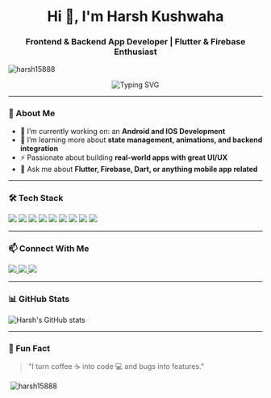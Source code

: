 <h1 align="center">Hi 👋, I'm Harsh Kushwaha</h1>
<h3 align="center">Frontend & Backend App Developer | Flutter & Firebase Enthusiast</h3>

<p align="left"> <img src="https://komarev.com/ghpvc/?username=harsh15888&label=Profile%20views&color=0e75b6&style=flat" alt="harsh15888" /> </p>

<p align="center">
  <img src="https://readme-typing-svg.demolab.com?font=Fira+Code&pause=1000&center=true&vCenter=true&width=435&lines=Building+apps+with+Dart+%26+Flutter;Loving+clean+UIs+%2B+efficient+backends" alt="Typing SVG" />
</p>

---

### 🚀 About Me

- 🔭 I’m currently working on: an **Android and IOS Development**
- 🌱 I’m learning more about **state management, animations, and backend integration**
- ⚡ Passionate about building **real-world apps with great UI/UX**
- 💬 Ask me about **Flutter, Firebase, Dart, or anything mobile app related**

---

### 🛠️ Tech Stack

<p align="left"> <img src="https://img.shields.io/badge/Dart-0175C2?style=for-the-badge&logo=dart&logoColor=white"/> <img src="https://img.shields.io/badge/Flutter-02569B?style=for-the-badge&logo=flutter&logoColor=white"/> <img src="https://img.shields.io/badge/Firebase-FFCA28?style=for-the-badge&logo=firebase&logoColor=black"/> <img src="https://img.shields.io/badge/C-A8B9CC?style=for-the-badge&logo=c&logoColor=black"/> <img src="https://img.shields.io/badge/Swift-FA7343?style=for-the-badge&logo=swift&logoColor=white"/> <img src="https://img.shields.io/badge/Python-3776AB?style=for-the-badge&logo=python&logoColor=white"/> <img src="https://img.shields.io/badge/Kotlin-0095D5?style=for-the-badge&logo=kotlin&logoColor=white"/> <img src="https://img.shields.io/badge/Java-007396?style=for-the-badge&logo=java&logoColor=white"/> <img src="https://img.shields.io/badge/Android-3DDC84?style=for-the-badge&logo=android&logoColor=white"/> </p>

---

### 📫 Connect With Me

<p align="left">
  <a href="https://github.com/Harsh15888" target="_blank">
    <img src="https://img.shields.io/badge/GitHub-100000?style=for-the-badge&logo=github&logoColor=white"/>
  </a>
  <a href="https://www.linkedin.com/in/harsh-kushwaha-062761330/" target="_blank">
    <img src="https://img.shields.io/badge/LinkedIn-0A66C2?style=for-the-badge&logo=linkedin&logoColor=white"/>
  </a>
  <a href="mailto:harshkushwaha508@gmail.com" target="_blank">
    <img src="https://img.shields.io/badge/Email-D14836?style=for-the-badge&logo=gmail&logoColor=white"/>
  </a>
</p>

---

### 📊 GitHub Stats

<p align="left">
  <img src="https://github-readme-stats.vercel.app/api?username=Harsh15888&show_icons=true&theme=radical" alt="Harsh's GitHub stats"/>
</p>

---

### 🧠 Fun Fact

> "I turn coffee ☕ into code 💻 and bugs into features."



<p>&nbsp;<img align="center" src="https://github-readme-stats.vercel.app/api?username=harsh15888&show_icons=true&locale=en" alt="harsh15888" /></p>
